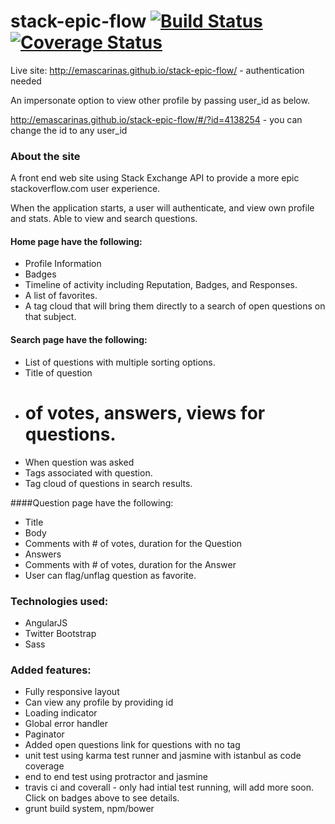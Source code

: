 # stack-epic-flow [![Build Status](https://travis-ci.org/emascarinas/stack-epic-flow.svg)](https://travis-ci.org/emascarinas/stack-epic-flow) [![Coverage Status](https://coveralls.io/repos/emascarinas/stack-epic-flow/badge.svg?branch=master)](https://coveralls.io/r/emascarinas/stack-epic-flow?branch=master)

Live site: http://emascarinas.github.io/stack-epic-flow/  - authentication needed

An impersonate option to view other profile by passing user_id as below.

http://emascarinas.github.io/stack-epic-flow/#/?id=4138254  - you can change the id to any user_id

### About the site
A front end web site using Stack Exchange API to provide a more epic stackoverflow.com user experience.

When the application starts, a user will authenticate, and view own profile and stats. Able to view and search questions.

#### Home page have the following:
* Profile Information
* Badges
* Timeline of activity including Reputation, Badges, and Responses.
* A list of favorites.
* A tag cloud that will bring them directly to a search of open questions on that subject.

#### Search page have the following:
* List of questions with multiple sorting options.
* Title of question
* # of votes, answers, views for questions.
* When question was asked
* Tags associated with question.
* Tag cloud of questions in search results.

####Question page have the following:
* Title
* Body
* Comments with # of votes, duration for the Question
* Answers
* Comments with # of votes, duration for the Answer
* User can flag/unflag question as favorite.

### Technologies used:
* AngularJS
* Twitter Bootstrap
* Sass

### Added features:
* Fully responsive layout
* Can view any profile by providing id
* Loading indicator
* Global error handler
* Paginator
* Added open questions link for questions with no tag
* unit test using karma test runner and jasmine with istanbul as code coverage
* end to end test using protractor and jasmine
* travis ci and coverall - only had intial test running, will add more soon. Click on badges above to see details.
* grunt build system, npm/bower 

